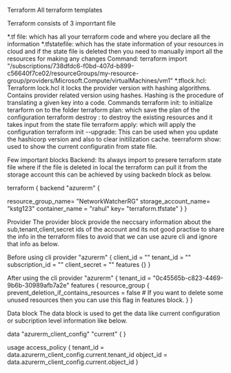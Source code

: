 Terraform
All terraform templates

Terraform consists of 3 imporrtant file

*.tf file: which has all your terraform code and where you declare all the information
*.tfstatefile: which has the state information of your resources in cloud and if the state file is deleted then you need to manually import all the resources for making any changes Command: terraform import "/subscriptions/738dfdc6-f0bd-407d-b899-c56640f7ce02/resourceGroups/my-resource-group/providers/Microsoft.Compute/virtualMachines/vm1"
*.tflock.hcl: Terraform lock.hcl it locks the provider version with hashing algorithms. Contains provider related version using hashes. Hashing is the procedure of translating a given key into a code.
Commands
terraform init: to initialize terarform on to the folder terraform plan: which save the plan of the configuration terraform destroy : to destroy the existing resources and it takes input from the state file terraform apply: which will apply the configuration terraform init --upgrade: This can be used when you update the hashicorp version and also to clear initilization cache. teerraform show: used to show the current configuratin from state file.

Few important blocks
Backend:
Its always import to presere terraform state file where if the file is deleted in local the terraform can pull it from the storage account this can be achieved by using backedn block as below.

terraform { backend "azurerm" {

resource_group_name= "NetworkWatcherRG" storage_account_name= "kstg123" container_name = "rahul" key= "terraform.tfstate" } }

Provider
The provider block provide the neccsary information about the sub,tenant,client,secret ids of the account and its not good practise to share the info in the terraform files to avoid that we can use azure cli and ignore that info as below.

Before using cli
provider "azurerm" { client_id = "" tenant_id = "" subscription_id = "" client_secret = "" features {} }

After using the cli
provider "azurerm" { tenant_id = "0c45565b-c823-4469-9b6b-30989afb7a2e" features { resource_group { prevent_deletion_if_contains_resources = false # If you want to delete some unused resources then you can use this flag in features block. } }

Data block
The data block is used to get the data like current configuration or subcription level information like below.

data "azurerm_client_config" "current" { }

usage
access_policy { tenant_id = data.azurerm_client_config.current.tenant_id object_id = data.azurerm_client_config.current.object_id }
